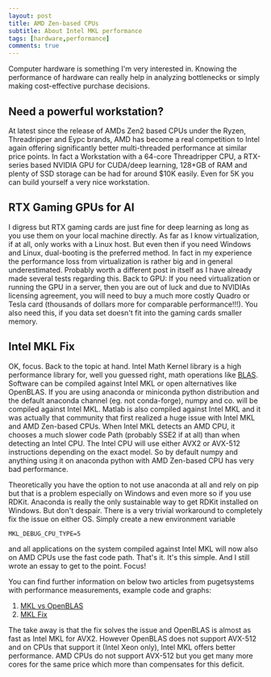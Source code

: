 ```yaml
---
layout: post
title: AMD Zen-based CPUs
subtitle: About Intel MKL performance
tags: [hardware,performance]
comments: true
---
```


Computer hardware is something I'm very interested in. Knowing the performance of 
hardware can really help in analyzing bottlenecks or simply making cost-effective 
purchase decisions.

## Need a powerful workstation?

At latest since the release of AMDs Zen2 based CPUs under the Ryzen, Threadripper and
Eypc brands, AMD has become a real competition to Intel again offering significantly
better multi-threaded performance at similar price points. In fact a Workstation with a
64-core Threadripper CPU, a RTX-series based NVIDIA GPU for CUDA/deep learning, 128+GB
of RAM and plenty of SSD storage can be had for around $10K easily. Even for 5K you can
build yourself a very nice workstation.

## RTX Gaming GPUs for AI

I digress but RTX gaming cards are just fine for deep learning as long as you use them
on your local machine directly. As far as I know virtualization, if at all, only works
with a Linux host. But even then if you need Windows and Linux, dual-booting is the
preferred method. In fact in my experience the performance loss from virtualization is
rather big and in general underestimated. Probably worth a different post in itself as
I have already made several tests regarding this.
Back to GPU: If you need virtualization or running the GPU in a server, then you are out
of luck and due to NVIDIAs licensing agreement, you will need to buy a much more costly
Quadro or Tesla card (thousands of dollars more for comparable performance!!!). You also 
need this, if you data set doesn't fit into the gaming cards smaller memory.

##  Intel MKL Fix

OK, focus. Back to the topic at hand. Intel Math Kernel library is a high performance
library for, well you guessed right, math operations like [BLAS](https://en.wikipedia.org/wiki/Basic_Linear_Algebra_Subprograms). Software can be compiled
against Intel MKL or open alternatives like OpenBLAS. If you are using anaconda or
miniconda python distribution and the default anaconda channel (eg. not conda-forge),
numpy and co. will be compiled against Intel MKL. Matlab is also compiled against Intel
MKL and it was actually that community that first realized a huge issue with Intel MKL
and AMD Zen-based CPUs. When Intel MKL detects an AMD CPU, it chooses a much slower
code Path (probably SSE2 if at all) than when detecting an Intel CPU. The Intel CPU will
use either AVX2 or AVX-512 instructions depending on the exact model. So by default
numpy and anything using it on anaconda python with AMD Zen-based CPU has very bad
performance.

Theoretically you have the option to not use anaconda at all and rely on pip but that
is a problem especially on Windows and even more so if you use RDKit. Anaconda is really
the only sustainable way to get RDKit installed on Windows. But don't despair. There is
a very trivial workaround to completely fix the issue on either OS. Simply create a new
environment variable 

`MKL_DEBUG_CPU_TYPE=5` 

and all applications on the system compiled against Intel MKL will now also on AMD CPUs 
use the fast code path. That's it. It's this simple. And I still wrote an essay to get
to the point. Focus!

You can find further information on below two articles from pugetsystems with performance
measurements, example code and graphs:

1. [MKL vs OpenBLAS](https://www.pugetsystems.com/labs/hpc/AMD-Ryzen-3900X-vs-Intel-Xeon-2175W-Python-numpy---MKL-vs-OpenBLAS-1560/)
2. [MKL Fix](https://www.pugetsystems.com/labs/hpc/How-To-Use-MKL-with-AMD-Ryzen-and-Threadripper-CPU-s-Effectively-for-Python-Numpy-And-Other-Applications-1637/)

The take away is that the fix solves the issue and OpenBLAS is almost as fast as Intel
MKL for AVX2. However OpenBLAS does not support AVX-512 and on CPUs that support it 
(Intel Xeon only), Intel MKL offers better performance. AMD CPUs do not support AVX-512
but you get many more cores for the same price which more than compensates for this
deficit.